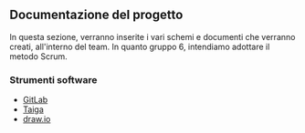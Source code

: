 ## Documentazione del progetto

In questa sezione, verranno inserite i vari schemi e documenti che verranno creati, all'interno del team.
In quanto gruppo 6, intendiamo adottare il metodo Scrum.

### Strumenti software 
- [GitLab](https://gitlab.com/) 
- [Taiga](https://www.taiga.io/)
- [draw.io](https://app.diagrams.net/)
